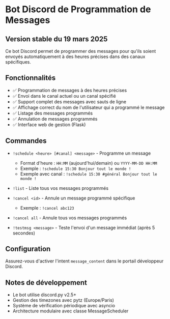 # Bot Discord de Programmation de Messages

## Version stable du 19 mars 2025

Ce bot Discord permet de programmer des messages pour qu'ils soient envoyés automatiquement à des heures précises dans des canaux spécifiques.

## Fonctionnalités

- ✅ Programmation de messages à des heures précises
- ✅ Envoi dans le canal actuel ou un canal spécifié
- ✅ Support complet des messages avec sauts de ligne
- ✅ Affichage correct du nom de l'utilisateur qui a programmé le message
- ✅ Listage des messages programmés
- ✅ Annulation de messages programmés
- ✅ Interface web de gestion (Flask)

## Commandes

- `!schedule <heure> [#canal] <message>` - Programme un message
  - Format d'heure : `HH:MM` (aujourd'hui/demain) ou `YYYY-MM-DD HH:MM`
  - Exemple : `!schedule 15:30 Bonjour tout le monde !`
  - Exemple avec canal : `!schedule 15:30 #général Bonjour tout le monde !`

- `!list` - Liste tous vos messages programmés

- `!cancel <id>` - Annule un message programmé spécifique
  - Exemple : `!cancel abc123`

- `!cancel all` - Annule tous vos messages programmés

- `!testmsg <message>` - Teste l'envoi d'un message immédiat (après 5 secondes)

## Configuration

Assurez-vous d'activer l'intent `message_content` dans le portail développeur Discord.

## Notes de développement

- Le bot utilise discord.py v2.5+
- Gestion des timezones avec pytz (Europe/Paris)
- Système de vérification périodique avec asyncio
- Architecture modulaire avec classe MessageScheduler